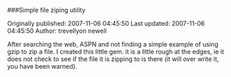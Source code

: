 ###Simple file ziping utility

Originally published: 2007-11-06 04:45:50
Last updated: 2007-11-06 04:45:50
Author: trevellyon newell

After searching the web, ASPN and not finding a simple example of using gzip to zip a file. I created this little gem. it is a little rough at the edges, ie it does not check to see if the file it is zipping to is there (it will over write it, you have been warned).